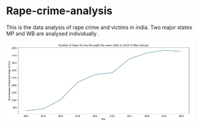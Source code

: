 # Rape-crime-analysis
This is the data analysis of rape crime and victims in india. Two major states MP and WB are analysed individually .

![](WB.jpg)
